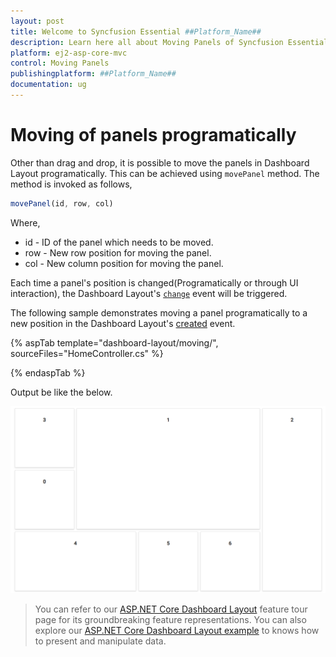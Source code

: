 ```yaml
---
layout: post
title: Welcome to Syncfusion Essential ##Platform_Name##
description: Learn here all about Moving Panels of Syncfusion Essential ##Platform_Name## widgets based on HTML5 and jQuery.
platform: ej2-asp-core-mvc
control: Moving Panels
publishingplatform: ##Platform_Name##
documentation: ug
---
```



# Moving of panels programatically

Other than drag and drop, it is possible to move the panels in Dashboard Layout programatically. This can be achieved using `movePanel` method. The method is invoked as follows,

```js
movePanel(id, row, col)

```

Where,
* id - ID of the panel which needs to be moved.
* row - New row position for moving the panel.
* col - New column position for moving the panel.

Each time a panel's position is changed(Programatically or through UI interaction), the Dashboard Layout's [`change`](https://help.syncfusion.com/cr/cref_files/aspnetcore-js2/Syncfusion.EJ2~Syncfusion.EJ2.Layouts.DashboardLayout~Change.html) event will be triggered.

The following sample demonstrates moving a panel programatically to a new position in the Dashboard Layout's [created](https://help.syncfusion.com/cr/cref_files/aspnetcore-js2/Syncfusion.EJ2~Syncfusion.EJ2.Layouts.DashboardLayout~Created.html) event.

{% aspTab template="dashboard-layout/moving/", sourceFiles="HomeController.cs" %}

{% endaspTab %}

Output be like the below.

![Moving of panels](./../images/moving.PNG)

> You can refer to our [ASP.NET Core Dashboard Layout](https://www.syncfusion.com/aspnet-core-ui-controls/dashboard-layout) feature tour page for its groundbreaking feature representations. You can also explore our [ASP.NET Core Dashboard Layout example](https://ej2.syncfusion.com/aspnetcore/DashboardLayout/DefaultFunctionalities#/material) to knows how to present and manipulate data.